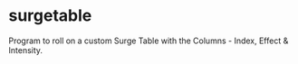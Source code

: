 # surgetable
Program to roll on a custom Surge Table with the Columns - Index, Effect &amp; Intensity.

